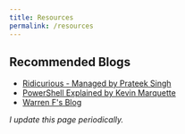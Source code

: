 ```yaml
---
title: Resources
permalink: /resources
---
```

## Recommended Blogs

* [Ridicurious - Managed by Prateek Singh](https://ridicurious.com/)
* [PowerShell Explained by Kevin Marquette](https://powershellexplained.com/)
* [Warren F's Blog](http://ramblingcookiemonster.github.io/)

_I update this page periodically._